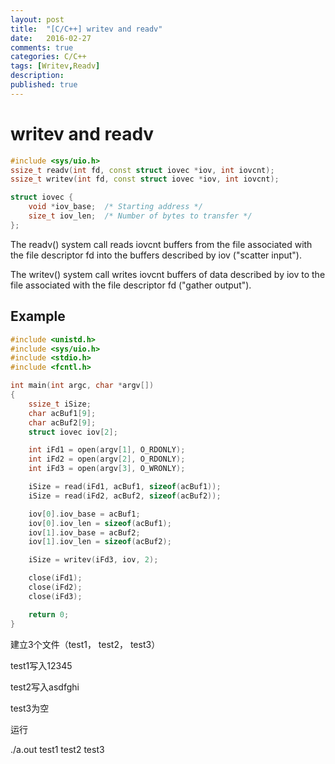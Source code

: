 ```yaml
---
layout: post
title:  "[C/C++] writev and readv"
date:   2016-02-27
comments: true
categories: C/C++
tags: [Writev,Readv]
description:
published: true
---
```


# writev and readv

~~~cpp
#include <sys/uio.h>
ssize_t readv(int fd, const struct iovec *iov, int iovcnt);
ssize_t writev(int fd, const struct iovec *iov, int iovcnt);

struct iovec {
    void *iov_base;  /* Starting address */
    size_t iov_len;  /* Number of bytes to transfer */
};
~~~

The readv() system call reads iovcnt buffers from the file associated with the file descriptor fd into the buffers described by iov ("scatter input").

The writev() system call writes iovcnt buffers of data described by iov to the file associated with the file descriptor fd ("gather output").

## Example

```cpp
#include <unistd.h>
#include <sys/uio.h>
#include <stdio.h>
#include <fcntl.h>

int main(int argc, char *argv[])
{
    ssize_t iSize;
    char acBuf1[9];
    char acBuf2[9];
    struct iovec iov[2];

    int iFd1 = open(argv[1], O_RDONLY);
    int iFd2 = open(argv[2], O_RDONLY);
    int iFd3 = open(argv[3], O_WRONLY);

    iSize = read(iFd1, acBuf1, sizeof(acBuf1));
    iSize = read(iFd2, acBuf2, sizeof(acBuf2));

    iov[0].iov_base = acBuf1;
    iov[0].iov_len = sizeof(acBuf1);
    iov[1].iov_base = acBuf2;
    iov[1].iov_len = sizeof(acBuf2);

    iSize = writev(iFd3, iov, 2);

    close(iFd1);
    close(iFd2);
    close(iFd3);

    return 0;
}
```

建立3个文件（test1， test2， test3）

test1写入12345

test2写入asdfghi

test3为空

运行

./a.out test1 test2 test3
